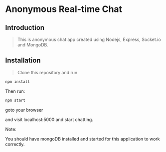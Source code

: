 # Anonymous Real-time Chat

## Introduction

> This is anonymous chat app created using  Nodejs, Express, Socket.io and MongoDB.


## Installation

> Clone this repository and run

```bash
npm install

```

Then run:

```bash
npm start
```

goto your browser

and visit localhost:5000 and start chatting.

Note:

You should have mongoDB installed and started for this application to work correctly.
